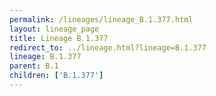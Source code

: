 ```yaml
---
permalink: /lineages/lineage_B.1.377.html
layout: lineage_page
title: Lineage B.1.377
redirect_to: ../lineage.html?lineage=B.1.377
lineage: B.1.377
parent: B.1
children: ['B.1.377']
---
```

